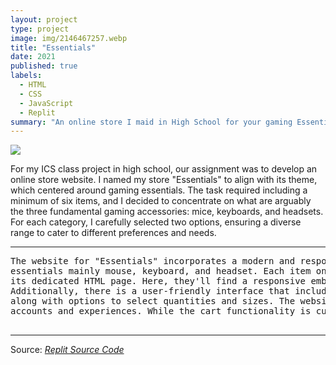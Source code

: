 ```yaml
---
layout: project
type: project
image: img/2146467257.webp
title: "Essentials"
date: 2021
published: true
labels:
  - HTML
  - CSS
  - JavaScript
  - Replit
summary: "An online store I maid in High School for your gaming Essentials."
---
```


<img class="img-fluid" src="https://cdn.discordapp.com/attachments/469014354973687808/1197771852957884416/Screenshot_2024-01-18_191736.png?ex=65bc7af7&is=65aa05f7&hm=db9c219ee419c6a6631a1d43c343c649a4e331ab3ee2ddbb5b4b48ada27767b5">

For my ICS class project in high school, our assignment was to develop an online store website. I named my store "Essentials" to align with its theme, which centered around gaming essentials. The task required including a minimum of six items, and I decided to concentrate on what are arguably the three fundamental gaming accessories: mice, keyboards, and headsets. For each category, I carefully selected two options, ensuring a diverse range to cater to different preferences and needs.

<hr>

<pre>
The website for "Essentials" incorporates a modern and responsive design, allowing users to seamlessly navigate and explore gaming
essentials mainly mouse, keyboard, and headset. Each item on the store page is interactive, enabling users to click and delve into
its dedicated HTML page. Here, they'll find a responsive embedded YouTube video review providing an in-depth look at the product.
Additionally, there is a user-friendly interface that includes a button allowing customers to easily add the product to their cart,
along with options to select quantities and sizes. The website also incorporates a secure sign-in and login page to enhance user
accounts and experiences. While the cart functionality is currently a placeholder, users can confidently explore and add items.
  
</pre>

<hr>

Source: <a href="https://replit.com/@JamesCartagena/Final-Project"><i>Replit Source Code</i></a>
